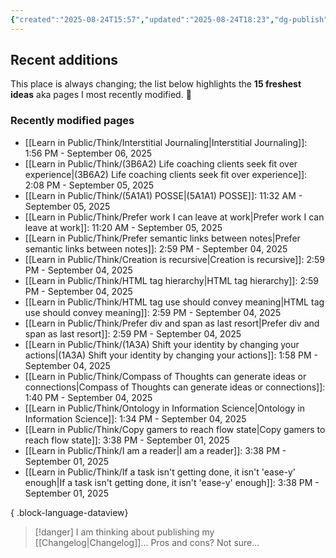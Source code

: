```yaml
---
{"created":"2025-08-24T15:57","updated":"2025-08-24T18:23","dg-publish":true,"noteIcon":"signpost","dg-path":"Recent Plantings.md","permalink":"/recent-plantings/","dgPassFrontmatter":true}
---
```


## Recent additions 

This place is always changing; the list below highlights the **15 freshest ideas** aka pages I most recently modified. 🍃

### Recently modified pages
- [[Learn in Public/Think/Interstitial Journaling\|Interstitial Journaling]]: 1:56 PM - September 06, 2025
- [[Learn in Public/Think/(3B6A2) Life coaching clients seek fit over experience\|(3B6A2) Life coaching clients seek fit over experience]]: 2:08 PM - September 05, 2025
- [[Learn in Public/Think/(5A1A1) POSSE\|(5A1A1) POSSE]]: 11:32 AM - September 05, 2025
- [[Learn in Public/Think/Prefer work I can leave at work\|Prefer work I can leave at work]]: 11:20 AM - September 05, 2025
- [[Learn in Public/Think/Prefer semantic links between notes\|Prefer semantic links between notes]]: 2:59 PM - September 04, 2025
- [[Learn in Public/Think/Creation is recursive\|Creation is recursive]]: 2:59 PM - September 04, 2025
- [[Learn in Public/Think/HTML tag hierarchy\|HTML tag hierarchy]]: 2:59 PM - September 04, 2025
- [[Learn in Public/Think/HTML tag use should convey meaning\|HTML tag use should convey meaning]]: 2:59 PM - September 04, 2025
- [[Learn in Public/Think/Prefer div and span as last resort\|Prefer div and span as last resort]]: 2:59 PM - September 04, 2025
- [[Learn in Public/Think/(1A3A) Shift your identity by changing your actions\|(1A3A) Shift your identity by changing your actions]]: 1:58 PM - September 04, 2025
- [[Learn in Public/Think/Compass of Thoughts can generate ideas or connections\|Compass of Thoughts can generate ideas or connections]]: 1:40 PM - September 04, 2025
- [[Learn in Public/Think/Ontology in Information Science\|Ontology in Information Science]]: 1:34 PM - September 04, 2025
- [[Learn in Public/Think/Copy gamers to reach flow state\|Copy gamers to reach flow state]]: 3:38 PM - September 01, 2025
- [[Learn in Public/Think/I am a reader\|I am a reader]]: 3:38 PM - September 01, 2025
- [[Learn in Public/Think/If a task isn't getting done, it isn't 'ease-y' enough\|If a task isn't getting done, it isn't 'ease-y' enough]]: 3:38 PM - September 01, 2025

{ .block-language-dataview}

> [!danger] I am thinking about publishing my [[Changelog\|Changelog]]... 
> Pros and cons? Not sure...

